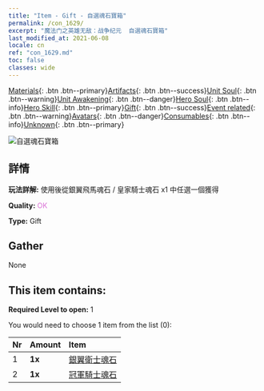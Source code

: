 ```yaml
---
title: "Item - Gift - 自選魂石寶箱"
permalink: /con_1629/
excerpt: "魔法门之英雄无敌：战争纪元  自選魂石寶箱"
last_modified_at: 2021-06-08
locale: cn
ref: "con_1629.md"
toc: false
classes: wide
---
```

 [Materials](/ItemsCN/){: .btn .btn--primary}[Artifacts](/ItemsCN/Artifacts/){: .btn .btn--success}[Unit Soul](/ItemsCN/UnitSoul/){: .btn .btn--warning}[Unit Awakening](/ItemsCN/UnitAwakening/){: .btn .btn--danger}[Hero Soul](/ItemsCN/HeroSoul/){: .btn .btn--info}[Hero Skill](/ItemsCN/HeroSkill/){: .btn .btn--primary}[Gift](/ItemsCN/Gift/){: .btn .btn--success}[Event related](/ItemsCN/Events/){: .btn .btn--warning}[Avatars](/ItemsCN/Avatars/){: .btn .btn--danger}[Consumables](/ItemsCN/Consumables/){: .btn .btn--info}[Unknown](/ItemsCN/Unknown/){: .btn .btn--primary}

 ![自選魂石寶箱](/images/t/i_907245.png)

## 詳情
 **玩法詳解:** 使用後從銀翼飛馬魂石 / 皇家騎士魂石 x1 中任選一個獲得

 **Quality:** <span style="color: #DA70D6">OK</span>

 **Type:** Gift

## Gather

  None

## This item contains:

 **Required Level to open:** 1

 You would need to choose 1 item from the list (0):

  | Nr | Amount |     Item    |
  |:---|:-------|:------------|
  | 1 |  **1x** | [銀翼衛士魂石](/cn/Items/unt_292/) |  | 
  | 2 |  **1x** | [冠軍騎士魂石](/cn/Items/unt_287/) |  | 

